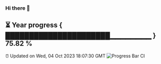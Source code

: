 ### Hi there 👋
⏳ Year progress { ██████████████████████▁▁▁▁▁▁▁▁ } 75.82 %
---
⏰ Updated on Wed, 04 Oct 2023 18:07:30 GMT
![Progress Bar CI](https://github.com/Moyi321/Moyi321/workflows/Progress%20Bar%20CI/badge.svg)
